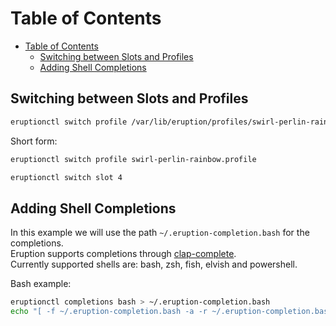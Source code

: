 # Table of Contents

- [Table of Contents](#table-of-contents)
  - [Switching between Slots and Profiles](#switching-between-slots-and-profiles)
  - [Adding Shell Completions](#adding-shell-completions)

## Switching between Slots and Profiles

```sh
eruptionctl switch profile /var/lib/eruption/profiles/swirl-perlin-rainbow.profile
```

Short form:

```sh
eruptionctl switch profile swirl-perlin-rainbow.profile
```

```sh
eruptionctl switch slot 4
```

## Adding Shell Completions

In this example we will use the path `~/.eruption-completion.bash` for the completions.  
Eruption supports completions through [clap-complete](https://docs.rs/clap_complete/latest/clap_complete/).  
Currently supported shells are: bash, zsh, fish, elvish and powershell.

Bash example:

```sh
eruptionctl completions bash > ~/.eruption-completion.bash
echo "[ -f ~/.eruption-completion.bash -a -r ~/.eruption-completion.bash ] && . ~/.eruption-completion.bash" >> ~/.bashrc
```
